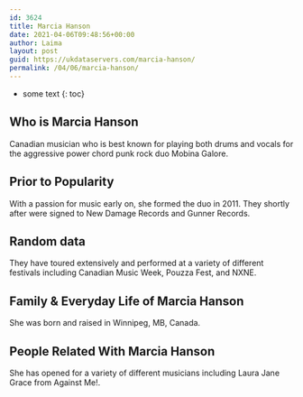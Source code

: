 ```yaml
---
id: 3624
title: Marcia Hanson
date: 2021-04-06T09:48:56+00:00
author: Laima
layout: post
guid: https://ukdataservers.com/marcia-hanson/
permalink: /04/06/marcia-hanson/
---
```


* some text
{: toc}


## Who is Marcia Hanson
                  
                  
                  
Canadian musician who is best known for playing both drums and vocals for the aggressive power chord punk rock duo Mobina Galore. 
                  
              
            
              
            
                
                
                
## Prior to Popularity
                  
                  
                  
With a passion for music early on, she formed the duo in 2011. They shortly after were signed to New Damage Records and Gunner Records. 
                  
              
            
              
            
                
                
                
## Random data
                  
                  
                  
They have toured extensively and performed at a variety of different festivals including Canadian Music Week, Pouzza Fest, and NXNE. 
                  
              
            
              
            
                
                
                
## Family & Everyday Life of Marcia Hanson
                  
                  
                  
She was born and raised in Winnipeg, MB, Canada. 
                  
              
            
              
            
                
                
                
## People Related With Marcia Hanson
                  
                  
                  
She has opened for a variety of different musicians including Laura Jane Grace from Against Me!. 
                  
              
            
              
            
                
              
            
              
              
            
            
              
            
          
          
          